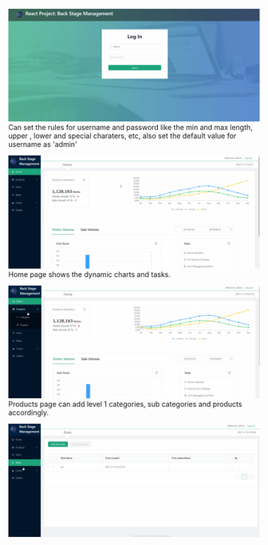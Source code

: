 ![image](https://github.com/ShawnMax/BackStageManagement/blob/master/pics/login.gif)
    Can set the rules for username and password like the min and max length, upper , lower and special charaters, etc, also set the default value for username as 'admin'


![image](https://github.com/ShawnMax/BackStageManagement/blob/master/pics/Homepage.gif)
    Home page shows the dynamic charts and tasks. 


![image](https://github.com/ShawnMax/BackStageManagement/blob/master/pics/Product.gif)
    Products page can add level 1 categories, sub categories and products accordingly.


![image](https://github.com/ShawnMax/BackStageManagement/blob/master/pics/chart.gif)
